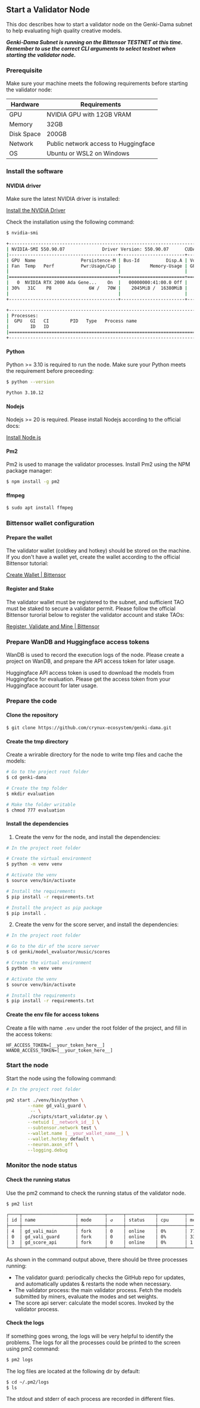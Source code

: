 ## Start a Validator Node

This doc describes how to start a validator node on the Genki-Dama subnet to help evaluating high quality creative models.

***Genki-Dama Subnet is running on the Bittensor TESTNET at this time. Remember to use the correct CLI arguments to select testnet when starting the validator node.***

### Prerequisite

Make sure your machine meets the following requirements before starting the validator node:

|  Hardware  | Requirements                         |
| ---------- | ------------------------------------ |
| GPU        | NVIDIA GPU with 12GB VRAM            |
| Memory     | 32GB                                 |
| Disk Space | 200GB                                |
| Network    | Public network access to Huggingface |
| OS         | Ubuntu or WSL2 on Windows            |

### Install the software

#### NVIDIA driver
Make sure the latest NVIDIA driver is installed:

[Install the NVIDIA Driver](https://www.nvidia.com/Download/index.aspx?lang=en-us)


Check the installation using the following command:

```bash
$ nvidia-smi

+-----------------------------------------------------------------------------------------+
| NVIDIA-SMI 550.90.07              Driver Version: 550.90.07      CUDA Version: 12.4     |
|-----------------------------------------+------------------------+----------------------+
| GPU  Name                 Persistence-M | Bus-Id          Disp.A | Volatile Uncorr. ECC |
| Fan  Temp   Perf          Pwr:Usage/Cap |           Memory-Usage | GPU-Util  Compute M. |
|                                         |                        |               MIG M. |
|=========================================+========================+======================|
|   0  NVIDIA RTX 2000 Ada Gene...    On  |   00000000:41:00.0 Off |                  Off |
| 30%   31C    P8              6W /   70W |    2045MiB /  16380MiB |      0%      Default |
|                                         |                        |                  N/A |
+-----------------------------------------+------------------------+----------------------+

+-----------------------------------------------------------------------------------------+
| Processes:                                                                              |
|  GPU   GI   CI        PID   Type   Process name                              GPU Memory |
|        ID   ID                                                               Usage      |
|=========================================================================================|
+-----------------------------------------------------------------------------------------+
```

#### Python

Python >= 3.10 is required to run the node. Make sure your Python meets the requirement before preceeding:

```bash
$ python --version

Python 3.10.12
```

#### Nodejs
Nodejs >= 20 is required. Please install Nodejs according to the official docs:

[Install Node.js](https://nodejs.org/en/download/package-manager)

#### Pm2
Pm2 is used to manage the validator processes. Install Pm2 using the NPM package manager:

```bash
$ npm install -g pm2
```

#### ffmpeg

```bash
$ sudo apt install ffmpeg
```

### Bittensor wallet configuration

#### Prepare the wallet
The validator wallet (coldkey and hotkey) should be stored on the machine. If you don't have a wallet yet, create the wallet according to the official Bittensor tutorial:

[Create Wallet | Bittensor](https://docs.bittensor.com/getting-started/wallets)

#### Register and Stake
The validator wallet must be registered to the subnet, and sufficient TAO must be staked to secure a validator permit. Please follow the official Bittensor turorial below to register the validator account and stake TAOs:

[Register, Validate and Mine | Bittensor](https://docs.bittensor.com/subnets/register-validate-mine)

### Prepare WanDB and Huggingface access tokens

WanDB is used to record the execution logs of the node. Please create a project on WanDB, and prepare the API access token for later usage.

Huggingface API access token is used to download the models from Huggingface for evaluation. Please get the access token from your Huggingface account for later usage.

### Prepare the code

#### Clone the repository

```bash
$ git clone https://github.com/crynux-ecosystem/genki-dama.git
```

#### Create the tmp directory

Create a wrirable directory for the node to write tmp files and cache the models:

```bash
# Go to the project root folder
$ cd genki-dama

# Create the tmp folder
$ mkdir evaluation

# Make the folder writable
$ chmod 777 evaluation
```

#### Install the dependencies

1. Create the venv for the node, and install the dependencies:

```bash
# In the project root folder

# Create the virtual environment
$ python -m venv venv

# Activate the venv
$ source venv/bin/activate

# Install the requirements
$ pip install -r requirements.txt

# Install the project as pip package
$ pip install .
```

2. Create the venv for the score server, and install the dependencies:

```bash
# In the project root folder

# Go to the dir of the score server
$ cd genki/model_evaluator/music/scores

# Create the virtual environment
$ python -m venv venv

# Activate the venv
$ source venv/bin/activate

# Install the requirements
$ pip install -r requirements.txt
```

#### Create the env file for access tokens

Create a file with name ```.env``` under the root folder of the project, and fill in the access tokens:

```
HF_ACCESS_TOKEN=[__your_token_here__]
WANDB_ACCESS_TOKEN=[__your_token_here__]
```

### Start the node

Start the node using the following command:

```bash
# In the project root folder

pm2 start ./venv/bin/python \
        --name gd_vali_guard \
         -- \
        ./scripts/start_validator.py \
        --netuid [__network_id__] \
        --subtensor.network test \
        --wallet.name [__your_wallet_name__] \
        --wallet.hotkey default \
        --neuron.axon_off \
        --logging.debug
```

### Monitor the node status

#### Check the running status

Use the pm2 command to check the running status of the validator node.

```bash
$ pm2 list

┌────┬────────────────────┬──────────┬──────┬───────────┬──────────┬──────────┐
│ id │ name               │ mode     │ ↺    │ status    │ cpu      │ memory   │
├────┼────────────────────┼──────────┼──────┼───────────┼──────────┼──────────┤
│ 4  │ gd_vali_main       │ fork     │ 0    │ online    │ 0%       │ 774.4mb  │
│ 0  │ gd_vali_guard      │ fork     │ 0    │ online    │ 0%       │ 336.8mb  │
│ 3  │ gd_score_api       │ fork     │ 0    │ online    │ 0%       │ 1.5gb    │
└────┴────────────────────┴──────────┴──────┴───────────┴──────────┴──────────┘
```

As shown in the command output above, there should be three processes running:

* The validator guard: periodically checks the GitHub repo for updates, and automatically updates & restarts the node when necessary.
* The validator process: the main validator process. Fetch the models submitted by miners, evaluate the modes and set weights.
* The score api server: calculate the model scores. Invoked by the validator process.

#### Check the logs

If something goes wrong, the logs will be very helpful to identify the problems. The logs for all the processes could be printed to the screen using pm2 command:

```bash
$ pm2 logs
```

The log files are located at the following dir by default:

```bash
$ cd ~/.pm2/logs
$ ls
```

The stdout and stderr of each process are recorded in different files.